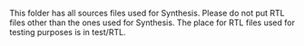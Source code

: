 This folder has all sources files used for Synthesis.
Please do not put RTL files other than the ones used for Synthesis.
The place for RTL files used for testing purposes is in test/RTL.

